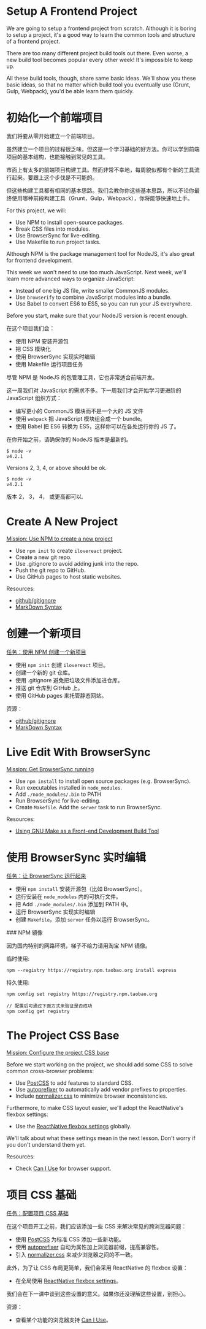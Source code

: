 # Setup A Frontend Project

We are going to setup a frontend project from scratch. Although it is boring to setup a project, it's a good way to learn the common tools and structure of a frontend project.

There are too many different project build tools out there. Even worse, a new build tool becomes popular every other week! It's impossible to keep up.

All these build tools, though, share same basic ideas. We'll show you these basic ideas, so that no matter which build tool you eventually use (Grunt, Gulp, Webpack), you'd be able learn them quickly.

<cn>

# 初始化一个前端项目

我们将要从零开始建立一个前端项目。

虽然建立一个项目的过程很乏味，但这是一个学习基础的好方法。你可以学到前端项目的基本结构，也能接触到常见的工具。

市面上有太多的前端项目构建工具。然而非常不幸地，每周貌似都有个新的工具流行起来。要跟上这个步伐是不可能的。

但这些构建工具都有相同的基本思路。我们会教你你这些基本思路，所以不论你最终使用哪种前段构建工具（Grunt，Gulp，Webpack），你将能够快速地上手。

</cn>

For this project, we will:

+ Use NPM to install open-source packages.
+ Break CSS files into modules.
+ Use BrowserSync for live-editing.
+ Use Makefile to run project tasks.

Although NPM is the package management tool for NodeJS, it's also great for frontend development.

This week we won't need to use too much JavaScript. Next week, we'll learn more advanced ways to organize JavaScript:

+ Instead of one big JS file, write smaller CommonJS modules.
+ Use `browserify` to combine JavaScript modules into a bundle.
+ Use Babel to convert ES6 to ES5, so you can run your JS everywhere.

Before you start, make sure that your NodeJS version is recent enough.

<cn>

在这个项目我们会：

+ 使用 NPM 安装开源包
+ 把 CSS 模块化
+ 使用 BrowserSync 实现实时编辑
+ 使用 Makefile 运行项目任务

尽管 NPM 是 NodeJS 的包管理工具，它也非常适合前端开发。

这一周我们对 JavaScript 的需求不多。下一周我们才会开始学习更进阶的 JavaScript 组织方式：

+ 编写更小的 CommonJS 模块而不是一个大的 JS 文件
+ 使用 `webpack` 把 JavaScript 模块组合成一个 bundle。
+ 使用 Babel 把 ES6 转换为 ES5，这样你可以在各处运行你的 JS 了。

在你开始之前，请确保你的 NodeJS 版本是最新的。

</cn>

```
$ node -v
v4.2.1
```
Versions 2, 3, 4, or above should be ok.

<cn>

```
$ node -v
v4.2.1
```
版本 2， 3， 4， 或更高都可以.

</cn>

# Create A New Project

[Mission: Use NPM to create a new project](../project-init)

+ Use `npm init` to create `ilovereact` project.
+ Create a new git repo.
+ Use .gitignore to avoid adding junk into the repo.
+ Push the git repo to GitHub.
+ Use GitHub pages to host static websites.

Resources:

+ [github/gitignore](https://github.com/github/gitignore)
+ [MarkDown Syntax](https://github.com/adam-p/markdown-here/wiki/Markdown-Cheatsheet)

<cn>

# 创建一个新项目

[任务：使用 NPM 创建一个新项目](../project-init/?lang=cn)

+ 使用 `npm init` 创建 `ilovereact` 项目。
+ 创建一个新的 git 仓库。
+ 使用 .gitignore 避免把垃圾文件添加进仓库。
+ 推送 git 仓库到 GitHub 上。
+ 使用 GitHub pages 来托管静态网站。

资源：

+ [github/gitignore](https://github.com/github/gitignore)
+ [MarkDown Syntax](https://github.com/adam-p/markdown-here/wiki/Markdown-Cheatsheet)

</cn>

# Live Edit With BrowserSync

[Mission: Get BrowserSync running](../live-edit)

+ Use `npm install` to install open source packages (e.g. BrowserSync).
+ Run executables installed in `node_modules`.
+ Add `./node_modules/.bin` to PATH
+ Run BrowserSync for live-editing.
+ Create `Makefile`. Add the `server` task to run BrowserSync.

Resources:

+ [Using GNU Make as a Front-end Development Build Tool](http://www.sitepoint.com/using-gnu-make-front-end-development-build-tool/)

<cn>

# 使用 BrowserSync 实时编辑

[任务：让 BrowserSync 运行起来](../live-edit/?lang=cn)

+ 使用 `npm install` 安装开源包（比如 BrowserSync）。
+ 运行安装在 `node_modules` 内的可执行文件。
+ 把 Add `./node_modules/.bin` 添加到 PATH 中。
+ 运行 BrowserSync 实现实时编辑
+ 创建 `Makefile`。添加 `server` 任务以运行 BrowserSync。

</cn>

<cn>
### NPM 镜像

因为国内特别的网路环境，梯子不给力请用淘宝 NPM 镜像。

临时使用:

```
npm --registry https://registry.npm.taobao.org install express
```

持久使用:

```
npm config set registry https://registry.npm.taobao.org

// 配置后可通过下面方式来验证是否成功
npm config get registry
```
</cn>

# The Project CSS Base

[Mission: Configure the project CSS base](../css-base)

Before we start working on the project, we should add some CSS to solve common cross-browser problems:

+ Use [PostCSS](https://github.com/postcss/postcss) to add features to standard CSS.
+ Use [autoprefixer](https://github.com/postcss/autoprefixer) to automatically add vendor prefixes to properties.
+ Include [normalizer.css](http://necolas.github.io/normalize.css) to minimize browser inconsistencies.

Furthermore, to make CSS layout easier, we'll adopt the ReactNative's flexbox settings:

+ Use the [ReactNative flexbox settings](https://github.com/facebook/css-layout#default-values) globally.

We'll talk about what these settings mean in the next lesson. Don't worry if you don't understand them yet.

Resources:

+ Check [Can I Use](http://caniuse.com) for browser support.

<cn>

# 项目 CSS 基础

[任务：配置项目 CSS 基础](../css-base/?lang=cn)

在这个项目开工之前，我们应该添加一些 CSS 来解决常见的跨浏览器问题：

+ 使用 [PostCSS](https://github.com/postcss/postcss) 为标准 CSS 添加一些新功能。
+ 使用 [autoprefixer](https://github.com/postcss/autoprefixer) 自动为属性加上浏览器前缀，提高兼容性。
+ 引入 [normalizer.css](http://necolas.github.io/normalize.css) 来减少浏览器之间的不一致。

此外，为了让 CSS 布局更简单，我们会采用 ReactNative 的 flexbox 设置：

+ 在全局使用 [ReactNative flexbox settings](https://github.com/facebook/css-layout#default-values)。

我们会在下一课中谈到这些设置的意义。如果你还没理解这些设置，别担心。

资源：

+ 查看某个功能的浏览器支持 [Can I Use](http://caniuse.com)。

</cn>
